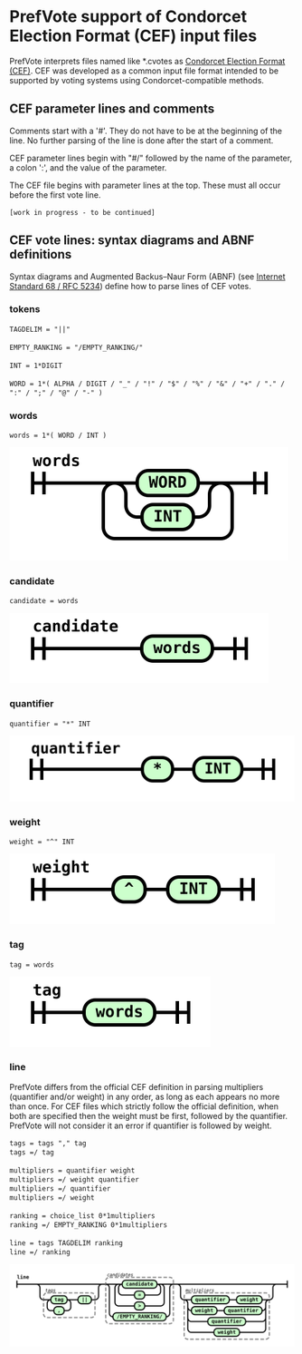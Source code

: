 # PrefVote support of Condorcet Election Format (CEF) input files

PrefVote interprets files named like \*.cvotes as [Condorcet Election Format (CEF)](https://github.com/CondorcetVote/CondorcetElectionFormat#invalid). CEF was developed as a common input file format intended to be supported by voting systems using Condorcet-compatible methods.

## CEF parameter lines and comments

Comments start with a '#'. They do not have to be at the beginning of the line. No further parsing of the line is done after the start of a comment.

CEF parameter lines begin with "#/" followed by the name of the parameter, a colon ':', and the value of the parameter.

The CEF file begins with parameter lines at the top.
These must all occur before the first vote line.

    [work in progress - to be continued]

## CEF vote lines: syntax diagrams and ABNF definitions

Syntax diagrams and Augmented Backus–Naur Form (ABNF) (see [Internet Standard 68 / RFC 5234](https://tools.ietf.org/html/std68)) define how to parse lines of CEF votes.

### tokens

    TAGDELIM = "||"

    EMPTY_RANKING = "/EMPTY_RANKING/"

    INT = 1*DIGIT

    WORD = 1*( ALPHA / DIGIT / "_" / "!" / "$" / "%" / "&" / "+" / "." / ":" / ";" / "@" / "-" )

### words

    words = 1*( WORD / INT )

![syntax diagram for words](images/syndiag-cef-words.svg)

### candidate

    candidate = words

![syntax diagram for candidate](images/syndiag-cef-candidate.svg)

### quantifier

    quantifier = "*" INT

![syntax diagram for quantifier](images/syndiag-cef-quantifier.svg)

### weight

    weight = "^" INT

![syntax diagram for weight](images/syndiag-cef-weight.svg)

### tag 

    tag = words

![syntax diagram for tag](images/syndiag-cef-tag.svg)

### line

PrefVote differs from the official CEF definition in parsing multipliers (quantifier and/or weight) in any order, as long as each appears no more than once. For CEF files which strictly follow the official definition, when both are specified then the weight must be first, followed by the quantifier. PrefVote will not consider it an error if quantifier is followed by weight.

    tags = tags "," tag
	tags =/ tag

    multipliers = quantifier weight
    multipliers =/ weight quantifier
    multipliers =/ quantifier
    multipliers =/ weight

    ranking = choice_list 0*1multipliers
    ranking =/ EMPTY_RANKING 0*1multipliers

    line = tags TAGDELIM ranking
    line =/ ranking

![syntax diagram for line](images/syndiag-cef-line.svg)

